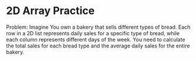 # 2D Array Practice

Problem: Imagine You own a bakery that sells different types of bread. Each row in a 2D list represents daily sales for a specific type of bread, while each column represents different days of the week. 
You need to calculate the total sales for each bread type and the average daily sales for the entire bakery.


